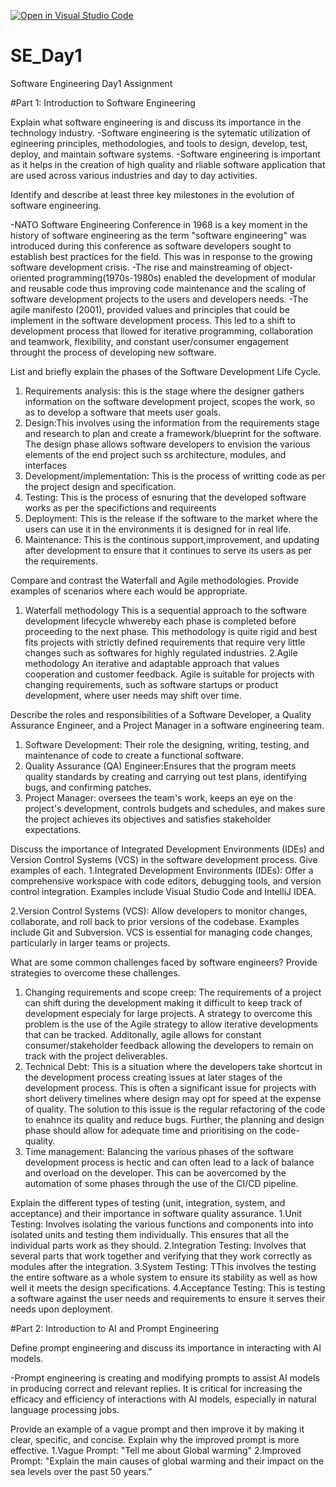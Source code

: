 [![Open in Visual Studio Code](https://classroom.github.com/assets/open-in-vscode-2e0aaae1b6195c2367325f4f02e2d04e9abb55f0b24a779b69b11b9e10269abc.svg)](https://classroom.github.com/online_ide?assignment_repo_id=15533374&assignment_repo_type=AssignmentRepo)
# SE_Day1
Software Engineering Day1 Assignment

#Part 1: Introduction to Software Engineering

Explain what software engineering is and discuss its importance in the technology industry.
-Software engineering is the sytematic utilization of egineering principles, methodologies, and tools to design, develop, test, deploy, and maintain software systems.
-Software engineering is important as it helps in the creation of high quality and rliable software application that are used across various industries and day to day activities.

Identify and describe at least three key milestones in the evolution of software engineering.

-NATO Software Engineering Conference in 1968 is a key moment in the history of software engineering as the term "software engineering" was introduced during this conference as software developers sought to establish best practices for the field. This was in  response to the growing software development crisis.
-The rise and mainstreaming of object-oriented programming(1970s-1980s) enabled the development of modular and reusable code thus improving code maintenance and the scaling of software development projects to the users and developers needs.
-The agile manifesto (2001), provided values and principles that could be implement in the software development process. This led to a shift to  development process that llowed for iterative programming, collaboration and teamwork, flexibility, and constant user/consumer engagement throught the process of developing new software.

List and briefly explain the phases of the Software Development Life Cycle.

1. Requirements analysis: this is the stage where the designer  gathers information on the software development project, scopes the work, so as to develop a software that meets user goals.
2. Design:This involves using the information from the requirements stage and research to plan and create a framework/blueprint for the software. The design phase allows software developers to envision the various elements of the end project such ss architecture, modules, and interfaces
3. Development/implementation: This is the process of writting code as per the project design and specification.
4. Testing: This is the process of esnuring that the developed software works as per the specifictions and requireents
5. Deployment: This is the release if the software to the market where the users can use it in the environments it is designed for in real life.
6. Maintenance: This is the continous support,improvement, and updating after development to ensure that it continues to serve its users as per the requirements.
   
Compare and contrast the Waterfall and Agile methodologies. Provide examples of scenarios where each would be appropriate.
1. Waterfall methodology
   This is a sequential approach to the software development lifecycle whwereby each phase is completed before proceeding to the next
   phase. This methodology is quite rigid and best fits projects with strictly defined requirements that require very little changes such
   as softwares for highly regulated industries.
2.Agile methodology
  An iterative and adaptable approach that values cooperation and customer feedback. Agile is suitable for projects with changing
  requirements, such as software startups or product development, where user needs may shift over time.

Describe the roles and responsibilities of a Software Developer, a Quality Assurance Engineer, and a Project Manager in a software engineering team.
1. Software Development: Their role the designing, writing, testing, and maintenance of code to create a functional software.
2. Quality Assurance (QA) Engineer:Ensures that the program meets quality standards by creating and carrying out test plans, identifying bugs, and confirming patches.
3. Project Manager: oversees the team's work, keeps an eye on the project's development, controls budgets and schedules, and makes sure the project achieves its objectives and satisfies stakeholder expectations.

Discuss the importance of Integrated Development Environments (IDEs) and Version Control Systems (VCS) in the software development process. Give examples of each.
1.Integrated Development Environments (IDEs):
  Offer a comprehensive workspace with code editors, debugging tools, and version control integration. Examples include Visual Studio
  Code and IntelliJ IDEA.

2.Version Control Systems (VCS):
  Allow developers to monitor changes, collaborate, and roll back to prior versions of the codebase. Examples include Git and Subversion.   VCS is essential for managing code changes, particularly in larger teams or projects.

What are some common challenges faced by software engineers? Provide strategies to overcome these challenges.
1. Changing requirements and scope creep: The requirements of a project can shift during the development making it difficult to keep   track of development especialy for large projects. A strategy to overcome this problem is the use of the Agile strategy to allow iterative developments that can be tracked. Additonally, agile allows for constant consumer/stakeholder feedback allowing the developers to remain on track with the project deliverables.
2. Technical Debt: This is a situation where the developers take shortcut in the development process creating issues at later stages of the development process. This is often a significant issue for projects with short delivery timelines where design may opt for speed at the expense of quality. The solution to this issue is the regular refactoring of the code to enahnce its quality and reduce bugs. Further, the planning and design phase should allow for adequate time and prioritising on the code-quality.
3. Time management: Balancing the various phases of the software development process is hectic and can often lead to a lack of balance and overload on the developer. This can be aovercomed by the automation of some phases through the use of the CI/CD pipeline.

Explain the different types of testing (unit, integration, system, and acceptance) and their importance in software quality assurance.
1.Unit Testing: Involves isolating the various functions and components into into isolated units and  testing them individually. This ensures that all the individual parts work as they should.
2.Integration Testing: Involves that several parts that work together and verifying that they work correctly as modules after the integration.
3.System Testing: TThis involves the testing the entire software as a whole system to ensure its stability as well as how well it meets the design specifications.
4.Acceptance Testing: This is testing a software against the user needs and requirements to ensure it serves their needs upon deployment.

#Part 2: Introduction to AI and Prompt Engineering


Define prompt engineering and discuss its importance in interacting with AI models.

-Prompt engineering is creating and modifying prompts to assist AI models in producing correct and relevant replies. It is critical for increasing the efficacy and efficiency of interactions with AI models, especially in natural language processing jobs.

Provide an example of a vague prompt and then improve it by making it clear, specific, and concise. Explain why the improved prompt is more effective.
1.Vague Prompt: "Tell me about Global warming"
2.Improved Prompt: "Explain the main causes of global warming and their impact on the sea levels over the past 50 years."

